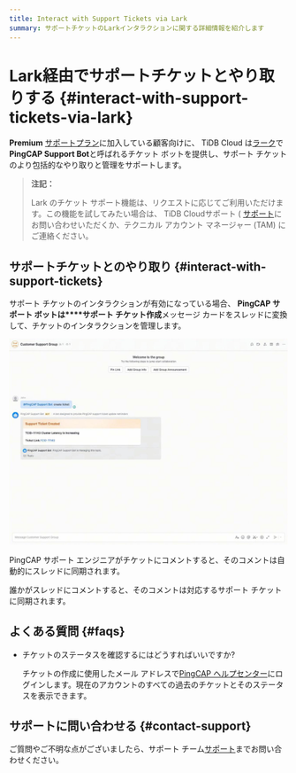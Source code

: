 ```yaml
---
title: Interact with Support Tickets via Lark
summary: サポートチケットのLarkインタラクションに関する詳細情報を紹介します
---
```


# Lark経由でサポートチケットとやり取りする {#interact-with-support-tickets-via-lark}

**Premium** [サポートプラン](/tidb-cloud/connected-care-detail.md)に加入している顧客向けに、 TiDB Cloud は[ラーク](https://www.larksuite.com/)で**PingCAP Support Bot**と呼ばれるチケット ボットを提供し、サポート チケットのより包括的なやり取りと管理をサポートします。

> **注記：**
>
> Lark のチケット サポート機能は、リクエストに応じてご利用いただけます。この機能を試してみたい場合は、 TiDB Cloudサポート ( <a href="mailto:support@pingcap.com">[サポート](mailto:support@pingcap.com)</a>にお問い合わせいただくか、テクニカル アカウント マネージャー (TAM) にご連絡ください。

## サポートチケットとのやり取り {#interact-with-support-tickets}

サポート チケットのインタラクションが有効になっている場合、 **PingCAP サポート ボットは****サポート チケット作成**メッセージ カードをスレッドに変換して、チケットのインタラクションを管理します。

![lark-ticket-interaction-1](/media/tidb-cloud/connected-lark-ticket-interaction-1.png)

PingCAP サポート エンジニアがチケットにコメントすると、そのコメントは自動的にスレッドに同期されます。

誰かがスレッドにコメントすると、そのコメントは対応するサポート チケットに同期されます。

## よくある質問 {#faqs}

-   チケットのステータスを確認するにはどうすればいいですか?

    チケットの作成に使用したメール アドレスで[PingCAP ヘルプセンター](https://tidb.support.pingcap.com/servicedesk/customer/user/requests)にログインします。現在のアカウントのすべての過去のチケットとそのステータスを表示できます。

## サポートに問い合わせる {#contact-support}

ご質問やご不明な点がございましたら、サポート チーム<a href="mailto:support@pingcap.com">[サポート](mailto:support@pingcap.com)</a>までお問い合わせください。
